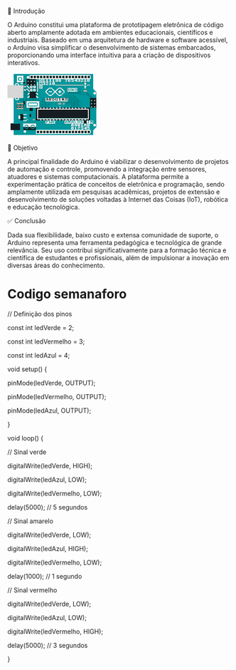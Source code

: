 📘 Introdução

O Arduino constitui uma plataforma de prototipagem eletrônica de código aberto amplamente adotada em ambientes educacionais, científicos e industriais. Baseado em uma arquitetura de hardware e software acessível, o Arduino visa simplificar o desenvolvimento de sistemas embarcados, proporcionando uma interface intuitiva para a criação de dispositivos interativos.

![Arduino UNO](imagens/200w.gif)

🎯 Objetivo

A principal finalidade do Arduino é viabilizar o desenvolvimento de projetos de automação e controle, promovendo a integração entre sensores, atuadores e sistemas computacionais. A plataforma permite a experimentação prática de conceitos de eletrônica e programação, sendo amplamente utilizada em pesquisas acadêmicas, projetos de extensão e desenvolvimento de soluções voltadas à Internet das Coisas (IoT), robótica e educação tecnológica.

✅ Conclusão

Dada sua flexibilidade, baixo custo e extensa comunidade de suporte, o Arduino representa uma ferramenta pedagógica e tecnológica de grande relevância. Seu uso contribui significativamente para a formação técnica e científica de estudantes e profissionais, além de impulsionar a inovação em diversas áreas do conhecimento.

# Codigo semanaforo

// Definição dos pinos

const int ledVerde = 2;

const int ledVermelho = 3;

const int ledAzul = 4;

void setup() {

  pinMode(ledVerde, OUTPUT);
  
  pinMode(ledVermelho, OUTPUT);
  
  pinMode(ledAzul, OUTPUT);
  
}

void loop() {

  // Sinal verde 
  
  digitalWrite(ledVerde, HIGH);
  
  digitalWrite(ledAzul, LOW);
  
  digitalWrite(ledVermelho, LOW);
  
  delay(5000); // 5 segundos

  // Sinal amarelo 
  
  digitalWrite(ledVerde, LOW);
  
  digitalWrite(ledAzul, HIGH);
  
  digitalWrite(ledVermelho, LOW);
  
  delay(1000); // 1 segundo

  // Sinal vermelho
  
  digitalWrite(ledVerde, LOW);
  
  digitalWrite(ledAzul, LOW);
  
  digitalWrite(ledVermelho, HIGH);
  
  delay(5000); // 3 segundos
  
}
